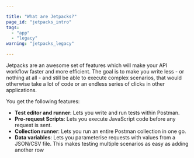 ```yaml
---

title: "What are Jetpacks?"
page_id: "jetpacks_intro"
tags: 
  - "app"
  - "legacy"
warning: "jetpacks_legacy"

---
```


Jetpacks are an awesome set of features which will make your API workflow faster and more efficient. The goal is to make you write less - or nothing at all - and still be able to execute complex scenarios, that would otherwise take a lot of code or an endless series of clicks in other applications.

You get the following features:

* **Test editor and runner**: Lets you write and run tests within Postman.
* **Pre-request Scripts**: Lets you execute JavaScript code before any request is sent.
* **Collection runner**: Lets you run an entire Postman collection in one go.
* **Data variables**: Lets you parameterise requests with values from a JSON/CSV file. This makes testing multiple scenarios as easy as adding another row
